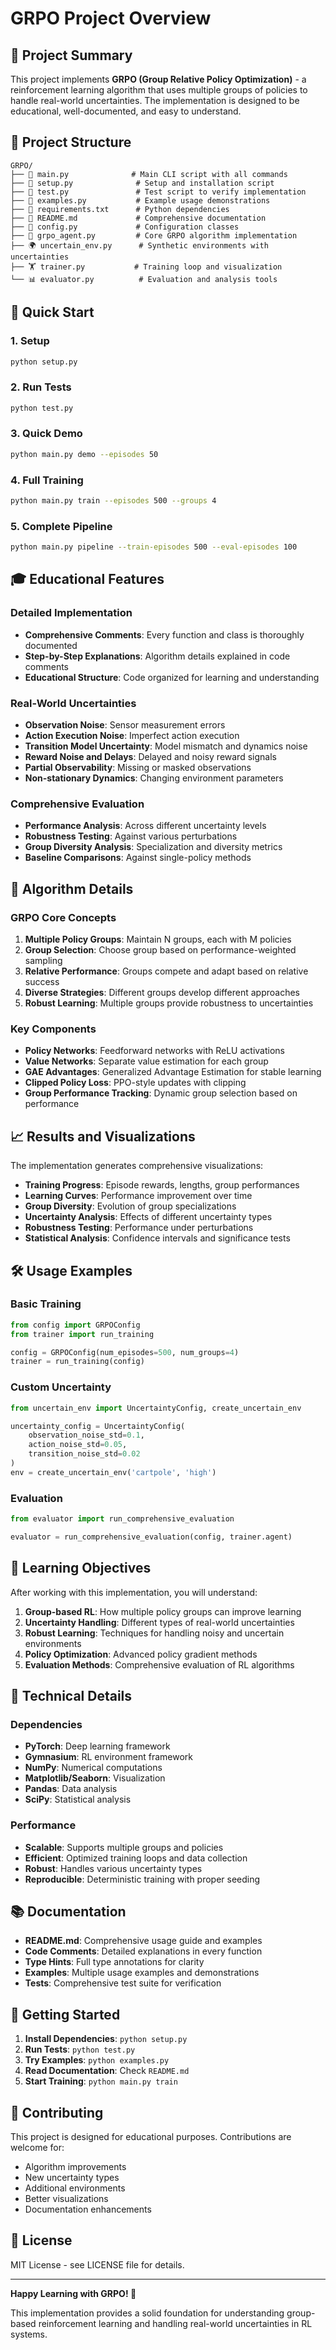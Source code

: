 # GRPO Project Overview

## 🎯 Project Summary

This project implements **GRPO (Group Relative Policy Optimization)** - a reinforcement learning algorithm that uses multiple groups of policies to handle real-world uncertainties. The implementation is designed to be educational, well-documented, and easy to understand.

## 📁 Project Structure

```
GRPO/
├── 📄 main.py              # Main CLI script with all commands
├── 📄 setup.py              # Setup and installation script  
├── 📄 test.py               # Test script to verify implementation
├── 📄 examples.py           # Example usage demonstrations
├── 📄 requirements.txt      # Python dependencies
├── 📄 README.md             # Comprehensive documentation
├── 🔧 config.py             # Configuration classes
├── 🧠 grpo_agent.py         # Core GRPO algorithm implementation
├── 🌍 uncertain_env.py      # Synthetic environments with uncertainties
├── 🏋️ trainer.py           # Training loop and visualization
└── 📊 evaluator.py          # Evaluation and analysis tools
```

## 🚀 Quick Start

### 1. Setup
```bash
python setup.py
```

### 2. Run Tests
```bash
python test.py
```

### 3. Quick Demo
```bash
python main.py demo --episodes 50
```

### 4. Full Training
```bash
python main.py train --episodes 500 --groups 4
```

### 5. Complete Pipeline
```bash
python main.py pipeline --train-episodes 500 --eval-episodes 100
```

## 🎓 Educational Features

### Detailed Implementation
- **Comprehensive Comments**: Every function and class is thoroughly documented
- **Step-by-Step Explanations**: Algorithm details explained in code comments
- **Educational Structure**: Code organized for learning and understanding

### Real-World Uncertainties
- **Observation Noise**: Sensor measurement errors
- **Action Execution Noise**: Imperfect action execution
- **Transition Model Uncertainty**: Model mismatch and dynamics noise
- **Reward Noise and Delays**: Delayed and noisy reward signals
- **Partial Observability**: Missing or masked observations
- **Non-stationary Dynamics**: Changing environment parameters

### Comprehensive Evaluation
- **Performance Analysis**: Across different uncertainty levels
- **Robustness Testing**: Against various perturbations
- **Group Diversity Analysis**: Specialization and diversity metrics
- **Baseline Comparisons**: Against single-policy methods

## 🔬 Algorithm Details

### GRPO Core Concepts
1. **Multiple Policy Groups**: Maintain N groups, each with M policies
2. **Group Selection**: Choose group based on performance-weighted sampling
3. **Relative Performance**: Groups compete and adapt based on relative success
4. **Diverse Strategies**: Different groups develop different approaches
5. **Robust Learning**: Multiple groups provide robustness to uncertainties

### Key Components
- **Policy Networks**: Feedforward networks with ReLU activations
- **Value Networks**: Separate value estimation for each group
- **GAE Advantages**: Generalized Advantage Estimation for stable learning
- **Clipped Policy Loss**: PPO-style updates with clipping
- **Group Performance Tracking**: Dynamic group selection based on performance

## 📈 Results and Visualizations

The implementation generates comprehensive visualizations:

- **Training Progress**: Episode rewards, lengths, group performances
- **Learning Curves**: Performance improvement over time
- **Group Diversity**: Evolution of group specializations
- **Uncertainty Analysis**: Effects of different uncertainty types
- **Robustness Testing**: Performance under perturbations
- **Statistical Analysis**: Confidence intervals and significance tests

## 🛠️ Usage Examples

### Basic Training
```python
from config import GRPOConfig
from trainer import run_training

config = GRPOConfig(num_episodes=500, num_groups=4)
trainer = run_training(config)
```

### Custom Uncertainty
```python
from uncertain_env import UncertaintyConfig, create_uncertain_env

uncertainty_config = UncertaintyConfig(
    observation_noise_std=0.1,
    action_noise_std=0.05,
    transition_noise_std=0.02
)
env = create_uncertain_env('cartpole', 'high')
```

### Evaluation
```python
from evaluator import run_comprehensive_evaluation

evaluator = run_comprehensive_evaluation(config, trainer.agent)
```

## 🎯 Learning Objectives

After working with this implementation, you will understand:

1. **Group-based RL**: How multiple policy groups can improve learning
2. **Uncertainty Handling**: Different types of real-world uncertainties
3. **Robust Learning**: Techniques for handling noisy and uncertain environments
4. **Policy Optimization**: Advanced policy gradient methods
5. **Evaluation Methods**: Comprehensive evaluation of RL algorithms

## 🔧 Technical Details

### Dependencies
- **PyTorch**: Deep learning framework
- **Gymnasium**: RL environment framework
- **NumPy**: Numerical computations
- **Matplotlib/Seaborn**: Visualization
- **Pandas**: Data analysis
- **SciPy**: Statistical analysis

### Performance
- **Scalable**: Supports multiple groups and policies
- **Efficient**: Optimized training loops and data collection
- **Robust**: Handles various uncertainty types
- **Reproducible**: Deterministic training with proper seeding

## 📚 Documentation

- **README.md**: Comprehensive usage guide and examples
- **Code Comments**: Detailed explanations in every function
- **Type Hints**: Full type annotations for clarity
- **Examples**: Multiple usage examples and demonstrations
- **Tests**: Comprehensive test suite for verification

## 🎉 Getting Started

1. **Install Dependencies**: `python setup.py`
2. **Run Tests**: `python test.py`
3. **Try Examples**: `python examples.py`
4. **Read Documentation**: Check `README.md`
5. **Start Training**: `python main.py train`

## 🤝 Contributing

This project is designed for educational purposes. Contributions are welcome for:
- Algorithm improvements
- New uncertainty types
- Additional environments
- Better visualizations
- Documentation enhancements

## 📄 License

MIT License - see LICENSE file for details.

---

**Happy Learning with GRPO! 🚀**

This implementation provides a solid foundation for understanding group-based reinforcement learning and handling real-world uncertainties in RL systems.
